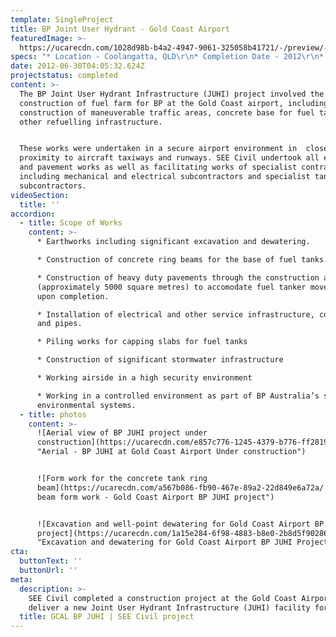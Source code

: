 ```yaml
---
template: SingleProject
title: BP Joint User Hydrant - Gold Coast Airport
featuredImage: >-
  https://ucarecdn.com/1028d98b-b4a2-4947-9061-325058b41721/-/preview/-/enhance/50/
specs: "* Location - Coolangatta, QLD\r\n* Completion Date - 2012\r\n* Value - $2.4 Million\n* Client - BP Australia"
date: 2012-06-30T04:05:32.624Z
projectstatus: completed
content: >-
  The BP Joint User Hydrant Infrastructure (JUHI) project involved the
  construction of fuel farm for BP at the Gold Coast airport, including
  construction of maneuverable traffic areas, concrete base for fuel tanks and
  other refuelling infrastructure. 


  These works were undertaken in a secure airport environment in  close
  proximity to aircraft taxiways and runways. SEE Civil undertook all eathworks
  and pavement works as well as facilitating works of specialist contractors
  including mechanical and electrical subcontractors and specialist tank
  subcontractors.
videoSection:
  title: ''
accordion:
  - title: Scope of Works
    content: >-
      * Earthworks including significant excavation and dewatering. 

      * Construction of concrete ring beams for the base of fuel tanks. 

      * Construction of heavy duty pavements through the construction area
      (approximately 5000 square metres) to accomodate fuel tanker movements
      upon completion. 

      * Installation of electrical and other service infrastructure, conduits
      and pipes. 

      * Piling works for capping slabs for fuel tanks

      * Construction of significant stormwater infrastructure

      * Working airside in a high security environment

      * Working in a controlled environment as part of BP Australia’s safety and
      environmental systems.
  - title: photos
    content: >-
      ![Aerial view of BP JUHI project under
      construction](https://ucarecdn.com/e857c776-1245-4379-b776-ff28198d13a3/
      "Aerial - BP JUHI at Gold Coast Airport Under construction")


      ![Form work for the concrete tank ring
      beam](https://ucarecdn.com/a567b086-fb90-467e-89a2-22d849e6a72a/ "Ring
      beam form work - Gold Coast Airport BP JUHI project")


      ![Excavation and well-point dewatering for Gold Coast Airport BP JUHI
      project](https://ucarecdn.com/1a15e284-6f98-4883-b8e0-2b8d5f902862/
      "Excavation and dewatering for Gold Coast Airport BP JUHI Project")
cta:
  buttonText: ''
  buttonUrl: ''
meta:
  description: >-
    SEE Civil completed a construction project at the Gold Coast Airport to
    deliver a new Joint User Hydrant Infrastructure (JUHI) facility for BP. 
  title: GCAL BP JUHI | SEE Civil project
---
```


